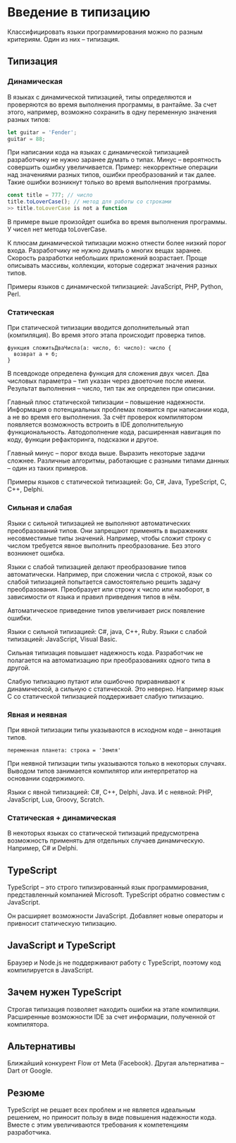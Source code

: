 # Введение в типизацию

Классифицировать языки программирования можно по разным критериям. Один из них –
типизация.

## Типизация

### Динамическая

В языках с динамической типизацией, типы определяются и проверяются во время
выполнения программы, в рантайме. За счет этого, например, возможно сохранить в
одну переменную значения разных типов:

``` JavaScript
let guitar = 'Fender';
guitar = 88;
```

При написании кода на языках с динамической типизацией разработчику не нужно
заранее думать о типах. Минус – вероятность совершить ошибку увеличивается.
Пример: некорректные операции над значениями разных типов, ошибки преобразований
и так далее. Такие ошибки возникнут только во время выполнения программы.

``` JavaScript
const title = 777; // число
title.toLoverCase(); // метод для работы со строками
>> title.toLoverCase is not a function
```

В примере выше произойдет ошибка во время выполнения программы. У чисел нет
метода toLoverCase.

К плюсам динамической типизации можно отнести более низкий порог входа.
Разработчику не нужно думать о многих вещах заранее. Скорость разработки
небольших приложений возрастает. Проще описывать массивы, коллекции, которые
содержат значения разных типов.

Примеры языков с динамической типизацией: JavaScript, PHP, Python, Perl.

### Статическая

При статической типизации вводится дополнительный этап (компиляция). Во время
этого этапа происходит проверка типов.

``` text
функция сложитьДваЧисла(a: число, б: число): число {
  возврат а + б;
}
```

В псевдокоде определена функция для сложения двух чисел. Два числовых параметра
– тип указан через двоеточие после имени. Результат выполнения – число, тип так
же определен при описании.

Главный плюс статической типизации – повышение надежности. Информация о
потенциальных проблемах появится при написании кода, а не во время его
выполнения. За счёт проверок компилятором появляется возможность встроить в IDE
дополнительную функциональность. Автодополнение кода, расширенная навигация по
коду, функции рефакторинга, подсказки и другое.

Главный минус – порог входа выше. Выразить некоторые задачи сложнее. Различные
алгоритмы, работающие с разными типами данных – один из таких примеров.

Примеры языков с статической типизацией: Go, C#, Java, TypeScript, C, C++,
Delphi.

### Сильная и слабая

Языки с сильной типизацией не выполняют автоматических преобразований типов. Они
запрещают применять в выражениях несовместимые типы значений. Например, чтобы
сложит строку с числом требуется явное выполнить преобразование. Без этого
возникнет ошибка.

Языки с слабой типизацией делают преобразование типов автоматически. Например,
при сложении числа с строкой, язык со слабой типизацией попытается
самостоятельно решить задачу преобразования. Преобразует или строку к число или
наоборот, в зависимости от языка и правил приведения типов в нём.

Автоматическое приведение типов увеличивает риск появление ошибки.

Языки с сильной типизацией: C#, java, C++, Ruby. Языки с слабой типизацией:
JavaScript, Visual Basic.

Сильная типизация повышает надежность кода. Разработчик не полагается на
автоматизацию при преобразованиях одного типа в другой.

Слабую типизацию путают или ошибочно приравнивают к динамической, а сильную с
статической. Это неверно. Например язык C со статической типизацией поддерживает
слабую типизацию.

### Явная и неявная

При явной типизации типы указываются в исходном коде – аннотация типов.

``` text
переменная планета: строка = 'Земля'
```

При неявной типизации типы указываются только в некоторых случаях. Выводом типов
занимается компилятор или интерпретатор на основании содержимого.

Языки с явной типизацией: C#, C++, Delphi, Java. И с неявной: PHP, JavaScript,
Lua, Groovy, Scratch.

### Статическая + динамическая

В некоторых языках со статической типизаций предусмотрена возможность применять
для отдельных случаев динамическую. Например, C# и Delphi.

## TypeScript

TypeScript – это строго типизированный язык программирования, представленный
компанией Microsoft. TypeScript обратно совместим с JavaScript.

Он расширяет возможности JavaScript. Добавляет новые операторы и привносит
статическую типизацию.

## JavaScript и TypeScript

Браузер и Node.js не поддерживают работу с TypeScript, поэтому код компилируется
в JavaScript.


## Зачем нужен TypeScript

Строгая типизация позволяет находить ошибки на этапе компиляции. Расширенные
возможности IDE за счет информации, полученной от компилятора.

## Альтернативы

Ближайший конкурент Flow от Meta (Facebook). Другая альтернатива – Dart от
Google.

## Резюме

TypeScript не решает всех проблем и не является идеальным решением, но приносит
пользу в виде повышения надежности кода. Вместе с этим увеличиваются требования
к компетенциям разработчика.
